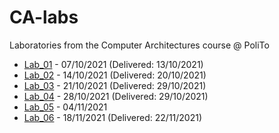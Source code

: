 # CA-labs
Laboratories from the Computer Architectures course @ PoliTo

- [Lab_01](https://github.com/simocosimo/CA-labs/tree/main/lab_01) - 07/10/2021 (Delivered: 13/10/2021)
- [Lab_02](https://github.com/simocosimo/CA-labs/tree/main/lab_02) - 14/10/2021 (Delivered: 20/10/2021)
- [Lab_03](https://github.com/simocosimo/CA-labs/tree/main/lab_03) - 21/10/2021 (Delivered: 29/10/2021)
- [Lab_04](https://github.com/simocosimo/CA-labs/tree/main/lab_04) - 28/10/2021 (Delivered: 29/10/2021)
- [Lab_05](https://github.com/simocosimo/CA-labs/tree/main/lab_05) - 04/11/2021 
- [Lab_06](https://github.com/simocosimo/CA-labs/tree/main/lab_06) - 18/11/2021 (Delivered: 22/11/2021)